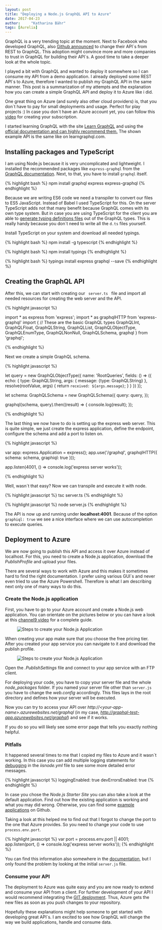 ```yaml
---
layout: post
title: "Deploying a Node.js GraphQL API to Azure"
date: 2017-04-23
author:     "Katharina Bähr"
tags: [Aurelia]
---
```



<span class="dropcap">G</span>raphQL is a very trending topic at the moment. Next to Facebook who developed GraphQL, also <a href="https://githubengineering.com/the-github-graphql-api/
" title="link to announcement"> Github announced</a> to change their API´s from REST to GraphQL. This adoption might convince more and more companies to trust in GraphQL for building their API´s. A good time to take a deeper look at the whole topic. 

I played a bit with GraphQL and wanted to deploy it somewhere so I can consume my API from a demo application. I already deployed some REST API´s to Azure, therefore I wanted to publish my GraphQL API in the same manner. This post is a summarization of my attempts and the explanation how you can create a simple GraphQL API and deploy it to Azure like i did. 

One great thing on Azure (and surely also other cloud providers) is, that you don`t have to pay for small deployments and usage. Perfect for play projects :)
In case you don´t have an Azure account yet, you can follow this <a href="https://www.youtube.com/watch?v=YHCAAnPIQyc" title="link to video for creating a azure subscription">video</a> for creating your subscription. 

I started learning GraphQL with the site <a href="https://learngraphql.com/" title="link to learngraphql">Learn GraphQL</a> and using the <a href="" title="link to offical docu">official documentation and can highly recommend them.</a> The shown example API is the same like on learngraphql.com. 

<h2>Installing packages and TypeScript</h2>

I am using Node.js because it is very uncomplicated and lightweight. I installed the recommended packages like <code>express-graphql</code> from the <a href="http://graphql.org/code/" title="link to official docu with available libraries">GraphQL documentation</a>. Next, to that, you have to install <code>graphql</code> itself.


{% highlight bash %}
npm install graphql express express-graphql
{% endhighlight %} 

Because we are writing ES6 code we need a transpiler to convert our files to ES5 JavaScript.
Instead of Babel I used TypeScript for this. On the server TypeScript adds not that many benefit because GraphQL comes with its own type system. But in case you are using TypeScript for the client you are able to <a href="https://github.com/dotansimha/graphql-code-generator" title="generate d.ts files from graphQL">generate typing definitions files</a> out of the GraphQL types. This is really handy because you don´t need to write all the <code>d.ts</code> files yourself.

Install TypeScript on your system and download all needed typings.

{% highlight bash %}
npm install -g typescript
{% endhighlight %} 

{% highlight bash %}
npm install typings
{% endhighlight %} 

{% highlight bash %}
typings install express graphql --save
{% endhighlight %} 

<h2>Creating the GraphQL API </h2>


After this, we can start with creating our <code> server.ts </code> file and import all needed resources for creating the web server and the API.

{% highlight javascript %}

import * as express from 'express';
import * as graphqlHTTP from 'express-graphql'
import {
  // These are the basic GraphQL types
  GraphQLInt,
  GraphQLFloat,
  GraphQLString,
  GraphQLList,
  GraphQLObjectType,
  GraphQLEnumType,
  GraphQLNonNull,
  GraphQLSchema,
  graphql
} from 'graphql';

{% endhighlight %} 

Next we create a simple GraphQL schema. 

{% highlight javascript %}

let query = new GraphQLObjectType({
  name: 'RootQueries',
  fields: () => ({
    echo: {
      type: GraphQLString,
      args: {
        message: {type: GraphQLString}
      },
      resolve(rootValue, args) {
        return `received: ${args.message}`;
      }
    }
  })
});

let schema: GraphQLSchema = new GraphQLSchema({
    query: query,
});

graphql(schema, query).then((result) => {
    console.log(result);
});

{% endhighlight %} 


The last thing we now have to do is setting up the express web server. This is quite simple, we just create the express application, define the endpoint,
configure the schema and add a port to listen on. 


{% highlight javascript %}

var app: express.Application = express();
app.use('/graphql', graphqlHTTP({
 schema: schema,
 graphiql: true
}));

app.listen(4001, () => console.log('express server works'));

{% endhighlight %} 

Well, wasn´t that easy? Now we can transpile and execute it with node.

{% highlight javascript %}
tsc server.ts
{% endhighlight %} 

{% highlight javascript %}
node server.js
{% endhighlight %} 

The API is  now up and running under **localhost:4001**. Because of the option <code> graphiql: true</code> we see a 
nice interface where we can use autocompletion to execute queries.

<h2>Deployment to Azure</h2>

We are now going to publish this API and access it over Azure instead of localhost.
For this, you need to create a Node.js application, download the *PublishProfile* and upload your files.

There are several ways to work with Azure and this makes it sometimes hard to find the right documentation.
I prefer using various GUI´s and never even tried to use the Azure Powershell. Therefore is what I am describing next only one of many ways to do this.

<h3> Create the Node.js application</h3>

First, you have to go to your Azure account and create a Node.js web application. You can orientate on the pictures below or you can have a look at this <a href="https://channel9.msdn.com/Blogs/Azure/Create-a-Web-App-with-Nodejs-and-Azure-App-Service" title="how to create app video from channel9">channel9 video</a> for a complete guide.

<figure>
    <img src="{{ '/assets/img/azure_deploy.png' | prepend: site.baseurl }}" alt="Steps to create your Node.js Application"/>
</figure>

When creating your app make sure that you choose the free pricing tier. After you created your app service you can navigate to it and download the publish profile.

<figure>
    <img src="{{ '/assets/img/download_publish_profile.PNG' | prepend: site.baseurl }}" alt="Steps to create your Node.js Application"/>
</figure>

Open the *.PublishSettings* file and connect to your app service with an FTP client.

For deploying your code, you have to copy your server file and the whole *node_packages* folder. If you named your server file other than <code>server.js</code> you have to change the *web.config* accordingly.
This files lays in the root directory and defines how your server will be executed.

Now you can try to access your API over <em>http://\<your-app-name\>.azurewebsites.net/graphql</em> (in my case, <em>http://graphql-test-app.azurewebsites.net/graphql</em>) and see if it works.

If you do so you will likely see some error page that tells you exactly nothing helpful.

<h3>Pitfalls</h3>
It happened several times to me that I copied my files to Azure and it wasn´t working. In this case you can add multiple logging statements for <a href="https://docs.microsoft.com/en-us/azure/app-service-web/web-sites-nodejs-debug" title="link to azure debugging guide">debugging</a>
in the <em>iisnode.yml</em> file to see some more detailed error messages.


{% highlight javascript %}
loggingEnabled: true
devErrorsEnabled: true
{% endhighlight %} 

In case you chose the *Node.js Starter Site* you can also take a look at the default application. Find out how the existing application is working and
what you may did wrong. Otherwise, you can find some <a href="https://github.com/Azure-Samples/app-service-web-nodejs-get-started">example applications</a> on Github.

Taking a look at this helped me to find out that I forgot to change the port to the one that Azure provides. So you need to change your code to use <code>process.env.port</code>.

{% highlight javascript %}
var port = process.env.port || 4001;
app.listen(port, () => console.log('express server works'));
{% endhighlight %} 


You can find this information also somewhere in the <a href="https://docs.microsoft.com/en-us/azure/cloud-services/cloud-services-nodejs-develop-deploy-app" title="link to node.js azure docu">documentation</a>, but I only found the problem by looking at the initial <code>server.js</code> file. 

<h3>Consume your API</h3>

The deployment to Azure was quite easy and you are now ready to extend and consume your API from a client.
For further development of your API I would recommend integrating the <a href="https://docs.microsoft.com/en-us/azure/app-service-web/app-service-deploy-local-git">GIT deployment</a>.
Thus, Azure gets the new files as soon as you push changes to your repository.

Hopefully these explanations might help someone to get started with developing great API´s.
I am excited to see how GraphQL will change the way we build applications, handle and consume data.
